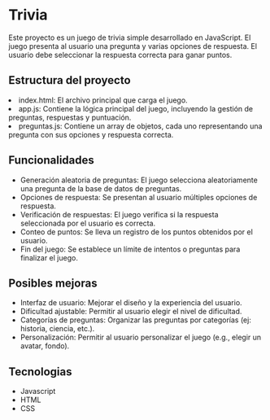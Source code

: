 # Trivia
<p>Este proyecto es un juego de trivia simple desarrollado en JavaScript. El juego presenta al usuario una pregunta y varias opciones de respuesta. El usuario debe seleccionar la respuesta correcta para ganar puntos.</p>

## Estructura del proyecto
<li>index.html: El archivo principal que carga el juego.</li>
<li>app.js: Contiene la lógica principal del juego, incluyendo la gestión de preguntas, respuestas y puntuación.</li>
<li>preguntas.js: Contiene un array de objetos, cada uno representando una pregunta con sus opciones y respuesta correcta.</li>

## Funcionalidades
- Generación aleatoria de preguntas: El juego selecciona aleatoriamente una pregunta de la base de datos de preguntas.
- Opciones de respuesta: Se presentan al usuario múltiples opciones de respuesta.
- Verificación de respuestas: El juego verifica si la respuesta seleccionada por el usuario es correcta.
- Conteo de puntos: Se lleva un registro de los puntos obtenidos por el usuario.
- Fin del juego: Se establece un límite de intentos o preguntas para finalizar el juego.

## Posibles mejoras
- Interfaz de usuario: Mejorar el diseño y la experiencia del usuario.
- Dificultad ajustable: Permitir al usuario elegir el nivel de dificultad.
- Categorías de preguntas: Organizar las preguntas por categorías (ej: historia, ciencia, etc.).
- Personalización: Permitir al usuario personalizar el juego (e.g., elegir un avatar, fondo).

## Tecnologias 
- Javascript
- HTML
- CSS



